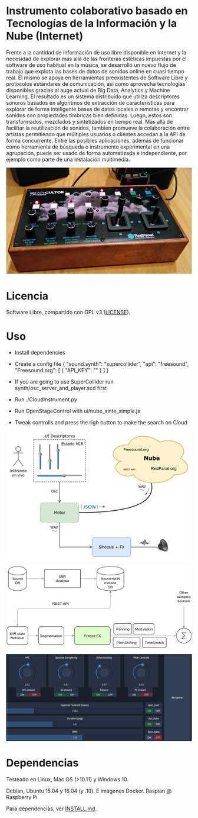 # Instrumento colaborativo basado en Tecnologías de la Información y la Nube (Internet)

Frente a la cantidad de información de uso libre disponible en Internet y la necesidad de explorar más allá de las fronteras estéticas impuestas por el software de uso habitual en la música, se desarrolló un nuevo flujo de trabajo que explota las bases de datos de sonidos online en cuasi tiempo real. El mismo se apoya en herramientas preexistentes de Software Libre y protocolos estándares de comunicación, así como aprovecha tecnologías disponibles gracias al auge actual de Big Data, Analytics y Machine Learning. El resultado es un sistema distribuido que utiliza descriptores sonoros basados en algoritmos de extracción de características para explorar de forma inteligente bases de datos locales o remotas y encontrar sonidos con propiedades tímbricas bien definidas. Luego, estos son transformados, mezclados y sintetizados en tiempo real.
Más allá de facilitar la reutilización de sonidos, también promueve la colaboración entre artistas permitiendo que múltiples usuarios o clientes accedan a la API de forma concurrente.
Entre las posibles aplicaciones, además de funcionar como herramienta de búsqueda o instrumento experimental en una agrupación, puede ser usado de forma automatizada e independiente, por ejemplo como parte de una instalación multimedia.


![](../doc/controller.jpg)

# Licencia

Software Libre, compartido con GPL v3 ([LICENSE](LICENSE)).

# Uso

* Install dependencies
* Create a config file
        {
            "sound.synth": "supercollider",
            "api": "freesound",
            "Freesound.org": [
                { "API_KEY": ""
                }
            ]
        }

* If you are going to use SuperCollider run synth/osc_server_and_player.scd first
* Run ./CloudInstrument.py
* Run OpenStageControl with ui/nube_sinte_simple.js
* Tweak controlls and press the righ button to make the search on Cloud



![](doc/InstrNubeTI_repr.png)

![](doc/Apicultor_chain.png)

![](doc/retrieve_ui.png)

# Dependencias

Testeado en Linux, Mac OS (>10.11) y Windows 10.

Debian, Ubuntu 15.04 y 16.04 (y .10). E imágenes Docker.
Raspian @ Raspberry Pi

Para dependencias, ver [INSTALL.md](INSTALL.md).
